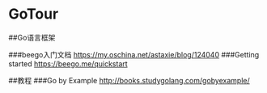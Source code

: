 # GoTour

##Go语言框架

###beego入门文档 https://my.oschina.net/astaxie/blog/124040
###Getting started https://beego.me/quickstart

##教程
###Go by Example http://books.studygolang.com/gobyexample/

